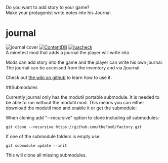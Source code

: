 Do you want to add story to your game?  
Make your protagonist write notes into his Journal.  
# journal
![journal cover][screenshot]
[![ContentDB][ContentDB badge]](https://content.minetest.net/packages/theFox/journal/)
[![luacheck][luacheck badge]][luacheck action]  
A minetest mod that adds a journal the player will write into.

Mods can add story into the game and the player can write his own journal.  
The journal can be accessed from the inventory and via /journal.

Check out [the wiki on github](https://github.com/theFox6/journal_modpack/wiki) to learn how to use it.

##Submodules

Currently journal only has the modutil portable submodule. It is needed to be able to run without the modutil mod.
This means you can either download the modutil mod and enable it or get the submodule:

When cloning add "--recursive" option to clone including all submodules:
```
git clone --recursive https://github.com/theFox6/factory.git
```
If one of the submodule folders is empty use:
```
git submodule update --init
```
This will clone all missing submodules.

[screenshot]: https://raw.githubusercontent.com/theFox6/journal_modpack/master/screenshot.png
[contentdb badge]: https://content.minetest.net/packages/theFox/journal/shields/title/
[luacheck badge]: https://github.com/theFox6/journal_modpack/workflows/luacheck/badge.svg
[luacheck action]: https://github.com/theFox6/journal_modpack/actions?query=workflow%3Aluacheck
[ContentDB badge]: https://content.minetest.net/packages/theFox/journal/shields/title/
